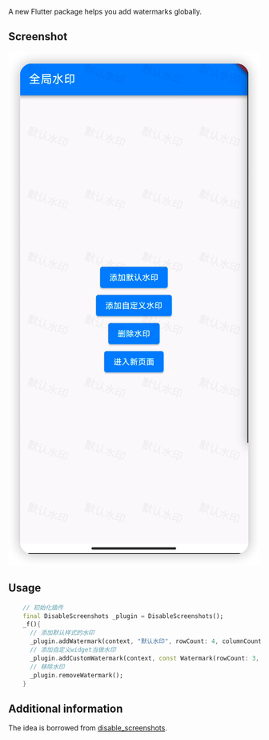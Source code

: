 A new Flutter package helps you add watermarks globally.

## Screenshot

![watermark](screenshot/screenshot.png)

## Usage

```dart
    // 初始化插件
    final DisableScreenshots _plugin = DisableScreenshots();
    _f(){
      // 添加默认样式的水印
      _plugin.addWatermark(context, "默认水印", rowCount: 4, columnCount: 8);
      // 添加自定义widget当做水印
      _plugin.addCustomWatermark(context, const Watermark(rowCount: 3, columnCount: 10, text: "自定义水印"));
      // 移除水印
      _plugin.removeWatermark();
    }
```

## Additional information

The idea is borrowed from [disable_screenshots](https://pub.dev/packages/disable_screenshots).